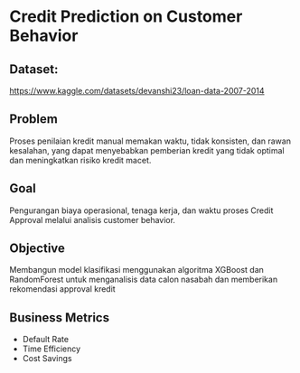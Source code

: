 # Credit Prediction on Customer Behavior

## Dataset:
https://www.kaggle.com/datasets/devanshi23/loan-data-2007-2014

## Problem
Proses penilaian kredit manual memakan waktu, tidak konsisten, dan rawan kesalahan, yang dapat menyebabkan pemberian kredit yang tidak optimal dan meningkatkan risiko kredit macet.

## Goal
Pengurangan biaya operasional, tenaga kerja, dan waktu proses Credit Approval  melalui analisis customer behavior.

## Objective
Membangun model klasifikasi menggunakan algoritma XGBoost dan RandomForest untuk menganalisis data calon nasabah dan memberikan rekomendasi approval kredit

## Business Metrics
- Default Rate
- Time Efficiency
- Cost Savings